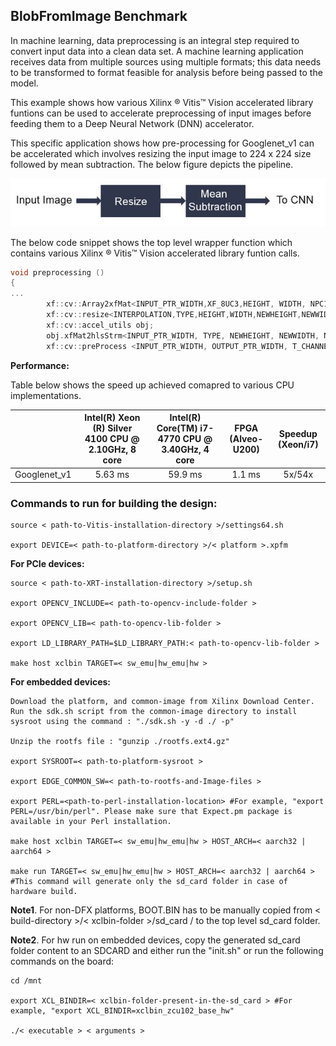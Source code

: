 ## BlobFromImage Benchmark

In machine learning, data preprocessing is an integral step required to convert input data into a clean data set. A machine learning application receives data from multiple sources using multiple formats; this data needs to be transformed to format feasible for analysis before being passed to the model.

This example shows how various Xilinx ® Vitis™ Vision accelerated library funtions can be used to accelerate preprocessing of input images before feeding them to a Deep Neural Network (DNN) accelerator.

This specific application shows how pre-processing for Googlenet_v1 can be accelerated which involves resizing the input image to 224 x 224 size followed by mean subtraction. The below figure depicts the pipeline.

![Googlenet pre-processing](./gnet_pp.JPG)


The below code snippet shows the top level wrapper function which contains various Xilinx ® Vitis™ Vision accelerated library funtion calls.

```c++
void preprocessing ()
{
...
        xf::cv::Array2xfMat<INPUT_PTR_WIDTH,XF_8UC3,HEIGHT, WIDTH, NPC1>  (img_inp, imgInput0);
        xf::cv::resize<INTERPOLATION,TYPE,HEIGHT,WIDTH,NEWHEIGHT,NEWWIDTH,NPC_T,MAXDOWNSCALE> (imgInput0, out_mat);
        xf::cv::accel_utils obj;
        obj.xfMat2hlsStrm<INPUT_PTR_WIDTH, TYPE, NEWHEIGHT, NEWWIDTH, NPC_T, (NEWWIDTH*NEWHEIGHT/8)>(out_mat, resizeStrmout, srcMat_cols_align_npc);
        xf::cv::preProcess <INPUT_PTR_WIDTH, OUTPUT_PTR_WIDTH, T_CHANNELS, CPW, HEIGHT, WIDTH, NPC_TEST, PACK_MODE, X_WIDTH, ALPHA_WIDTH, BETA_WIDTH, GAMMA_WIDTH, OUT_WIDTH, X_IBITS, ALPHA_IBITS, BETA_IBITS, GAMMA_IBITS, OUT_IBITS, SIGNED_IN, OPMODE> (resizeStrmout, img_out, params, rows_out, cols_out, th1, th2);


```

**Performance:**

Table below shows the speed up achieved comapred to various CPU implementations.

|              |  Intel(R) Xeon (R)   Silver 4100 CPU @ 2.10GHz, 8 core |  Intel(R) Core(TM) i7-4770 CPU @ 3.40GHz, 4 core |  FPGA   (Alveo-U200) |  Speedup   (Xeon/i7) |
|:------------:|:------------------------------------------------------:|:------------------------------------------------:|:--------------------:|:--------------------:|
| Googlenet_v1 |                         5.63 ms                        |                      59.9 ms                     |        1.1 ms        |        5x/54x        |



### Commands to run for building the design:

    source < path-to-Vitis-installation-directory >/settings64.sh

    export DEVICE=< path-to-platform-directory >/< platform >.xpfm

**For PCIe devices:**

    source < path-to-XRT-installation-directory >/setup.sh

	export OPENCV_INCLUDE=< path-to-opencv-include-folder >

	export OPENCV_LIB=< path-to-opencv-lib-folder >
	
	export LD_LIBRARY_PATH=$LD_LIBRARY_PATH:< path-to-opencv-lib-folder >
	
    make host xclbin TARGET=< sw_emu|hw_emu|hw >

**For embedded devices:**

	Download the platform, and common-image from Xilinx Download Center. Run the sdk.sh script from the common-image directory to install sysroot using the command : "./sdk.sh -y -d ./ -p"
	
	Unzip the rootfs file : "gunzip ./rootfs.ext4.gz"

    export SYSROOT=< path-to-platform-sysroot >
	
	export EDGE_COMMON_SW=< path-to-rootfs-and-Image-files >

	export PERL=<path-to-perl-installation-location> #For example, "export PERL=/usr/bin/perl". Please make sure that Expect.pm package is available in your Perl installation.

    make host xclbin TARGET=< sw_emu|hw_emu|hw > HOST_ARCH=< aarch32 | aarch64 >

    make run TARGET=< sw_emu|hw_emu|hw > HOST_ARCH=< aarch32 | aarch64 > #This command will generate only the sd_card folder in case of hardware build.

**Note1**. For non-DFX platforms, BOOT.BIN has to be manually copied from < build-directory >/< xclbin-folder >/sd\_card / to the top level sd_card folder.

**Note2**. For hw run on embedded devices, copy the generated sd_card folder content to an SDCARD and either run the "init.sh" or run the following commands on the board:

    cd /mnt
	   
    export XCL_BINDIR=< xclbin-folder-present-in-the-sd_card > #For example, "export XCL_BINDIR=xclbin_zcu102_base_hw"
	   
    ./< executable > < arguments >
